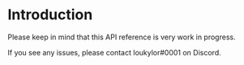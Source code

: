 # Introduction

Please keep in mind that this API reference is very work in progress.

If you see any issues, please contact loukylor#0001 on Discord.